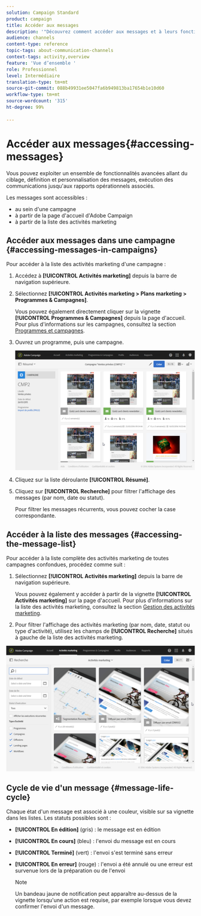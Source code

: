 ```yaml
---
solution: Campaign Standard
product: campaign
title: Accéder aux messages
description: '"Découvrez comment accéder aux messages et à leurs fonctionnalités avancées : création, ciblage, personnalisation, exécution et reporting."'
audience: channels
content-type: reference
topic-tags: about-communication-channels
context-tags: activity,overview
feature: 'Vue d’ensemble '
role: Professionnel
level: Intermédiaire
translation-type: tm+mt
source-git-commit: 088b49931ee5047fa6b949813ba17654b1e10d60
workflow-type: tm+mt
source-wordcount: '315'
ht-degree: 99%

---
```



# Accéder aux messages{#accessing-messages}

Vous pouvez exploiter un ensemble de fonctionnalités avancées allant du ciblage, définition et personnalisation des messages, exécution des communications jusqu&#39;aux rapports opérationnels associés.

Les messages sont accessibles :

* au sein d&#39;une campagne
* à partir de la page d&#39;accueil d&#39;Adobe Campaign
* à partir de la liste des activités marketing

## Accéder aux messages dans une campagne    {#accessing-messages-in-campaigns}

Pour accéder à la liste des activités marketing d&#39;une campagne :

1. Accédez à **[!UICONTROL Activités marketing]** depuis la barre de navigation supérieure.
1. Sélectionnez **[!UICONTROL Activités marketing > Plans marketing > Programmes &amp; Campagnes]**.

   Vous pouvez également directement cliquer sur la vignette **[!UICONTROL Programmes &amp; Campagnes]** depuis la page d&#39;accueil. Pour plus d&#39;informations sur les campagnes, consultez la section [Programmes et campagnes](../../start/using/programs-and-campaigns.md).

1. Ouvrez un programme, puis une campagne.

   ![](assets/delivery_list_1.png)

1. Cliquez sur la liste déroulante **[!UICONTROL Résumé]**.
1. Cliquez sur **[!UICONTROL Recherche]** pour filtrer l&#39;affichage des messages (par nom, date ou statut).

   Pour filtrer les messages récurrents, vous pouvez cocher la case correspondante.

## Accéder à la liste des messages     {#accessing-the-message-list}

Pour accéder à la liste complète des activités marketing de toutes campagnes confondues, procédez comme suit :

1. Sélectionnez **[!UICONTROL Activités marketing]** depuis la barre de navigation supérieure.

   Vous pouvez également y accéder à partir de la vignette **[!UICONTROL Activités marketing]** sur la page d&#39;accueil. Pour plus d&#39;informations sur la liste des activités marketing, consultez la section [Gestion des activités marketing](../../start/using/marketing-activities.md#creating-a-marketing-activity).

1. Pour filtrer l&#39;affichage des activités marketing (par nom, date, statut ou type d&#39;activité), utilisez les champs de **[!UICONTROL Recherche]** situés à gauche de la liste des activités marketing.

![](assets/delivery_list_2.png)

## Cycle de vie d&#39;un message {#message-life-cycle}

Chaque état d&#39;un message est associé à une couleur, visible sur sa vignette dans les listes. Les statuts possibles sont :

* **[!UICONTROL En édition]** (gris) : le message est en édition
* **[!UICONTROL En cours]** (bleu) : l&#39;envoi du message est en cours
* **[!UICONTROL Terminé]** (vert) : l&#39;envoi s&#39;est terminé sans erreur
* **[!UICONTROL En erreur]** (rouge) : l&#39;envoi a été annulé ou une erreur est survenue lors de la préparation ou de l&#39;envoi

   >[!NOTE]
   >
   >Un bandeau jaune de notification peut apparaître au-dessus de la vignette lorsqu&#39;une action est requise, par exemple lorsque vous devez confirmer l&#39;envoi d&#39;un message.
